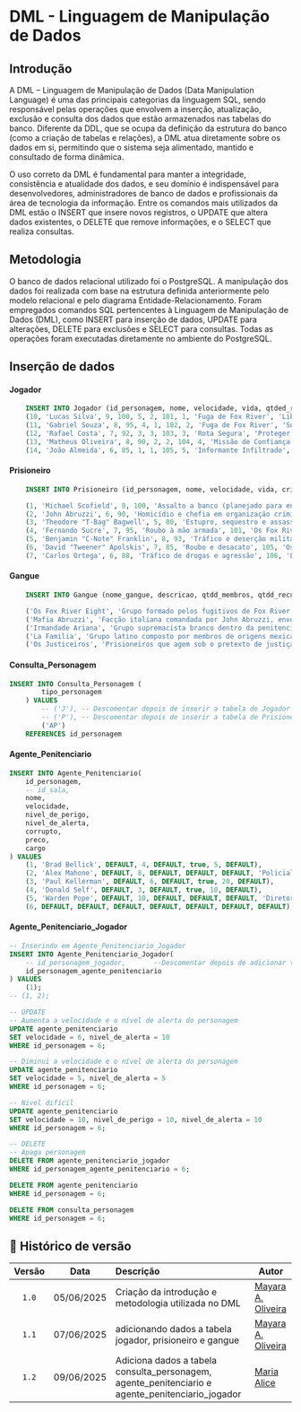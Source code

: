 # DML - Linguagem de Manipulação de Dados

## Introdução

A DML – Linguagem de Manipulação de Dados (Data Manipulation Language) é uma das principais categorias da linguagem SQL, sendo responsável pelas operações que envolvem a inserção, atualização, exclusão e consulta dos dados que estão armazenados nas tabelas do banco. Diferente da DDL, que se ocupa da definição da estrutura do banco (como a criação de tabelas e relações), a DML atua diretamente sobre os dados em si, permitindo que o sistema seja alimentado, mantido e consultado de forma dinâmica.

O uso correto da DML é fundamental para manter a integridade, consistência e atualidade dos dados, e seu domínio é indispensável para desenvolvedores, administradores de banco de dados e profissionais da área de tecnologia da informação. Entre os comandos mais utilizados da DML estão o INSERT que insere novos registros, o UPDATE que altera dados existentes, o DELETE que remove informações, e o SELECT que realiza consultas.

## Metodologia 

O banco de dados relacional utilizado foi o PostgreSQL. A manipulação dos dados foi realizada com base na estrutura definida anteriormente pelo modelo relacional e pelo diagrama Entidade-Relacionamento. Foram empregados comandos SQL pertencentes à Linguagem de Manipulação de Dados (DML), como INSERT para inserção de dados, UPDATE para alterações, DELETE para exclusões e SELECT para consultas. Todas as operações foram executadas diretamente no ambiente do PostgreSQL.

## Inserção de dados 

#### Jogador

``` sql
    INSERT INTO Jogador (id_personagem, nome, velocidade, vida, qtded_recurso, qtded_captura, id_sala, id_inventario, nome_missao, titulo_objetivo, nome_gangue) VALUES
    (10, 'Lucas Silva', 9, 100, 5, 2, 101, 1, 'Fuga de Fox River', 'Libertar Lincoln', 'Os Fox River Eight'),
    (11, 'Gabriel Souza', 8, 95, 4, 1, 102, 2, 'Fuga de Fox River', 'Sobreviver até a fuga', 'Os Fox River Eight'),
    (12, 'Rafael Costa', 7, 92, 3, 3, 103, 3, 'Rota Segura', 'Proteger a família', 'Os Justiceiros'),
    (13, 'Matheus Oliveira', 8, 90, 2, 2, 104, 4, 'Missão de Confiança', 'Provar lealdade', 'Mafia Abruzzi'),
    (14, 'João Almeida', 6, 85, 1, 1, 105, 5, 'Informante Infiltrado', 'Descobrir plano rival', 'La Familia');
```

#### Prisioneiro

``` sql
    INSERT INTO Prisioneiro (id_personagem, nome, velocidade, vida, crime, id_sala, nome_gangue) VALUES

    (1, 'Michael Scofield', 8, 100, 'Assalto a banco (planejado para entrar na prisão)', 101, 'Os Fox River Eight'),
    (2, 'John Abruzzi', 6, 90, 'Homicídio e chefia em organização criminosa', 102, 'Mafia Abruzzi'),
    (3, 'Theodore "T-Bag" Bagwell', 5, 80, 'Estupro, sequestro e assassinato', 103, 'Irmandade Ariana'),
    (4, 'Fernando Sucre', 7, 95, 'Roubo à mão armada', 101, 'Os Fox River Eight'),
    (5, 'Benjamin "C-Note" Franklin', 8, 93, 'Tráfico e deserção militar', 104, 'Os Justiceiros'),
    (6, 'David "Tweener" Apolskis', 7, 85, 'Roubo e desacato', 105, 'Os Fox River Eight'),
    (7, 'Carlos Ortega', 6, 88, 'Tráfico de drogas e agressão', 106, 'La Familia'); 
```

#### Gangue

``` sql
    INSERT INTO Gangue (nome_gangue, descricao, qtdd_membros, qtdd_recurso_gangue) VALUES

    ('Os Fox River Eight', 'Grupo formado pelos fugitivos de Fox River. Unidos pela fuga, cada membro tem uma habilidade estratégica.', 8, 60),
    ('Mafia Abruzzi', 'Facção italiana comandada por John Abruzzi, envolvida com crimes organizados e tráfico de influência dentro da prisão.', 10, 45),
    ('Irmandade Ariana', 'Grupo supremacista branco dentro da penitenciária, violento e radical. Liderado por T-Bag.', 12, 40),
    ('La Familia', 'Grupo latino composto por membros de origens mexicanas e porto-riquenhas. Atua com lealdade interna e controle de rotas internas.', 14, 37),
    ('Os Justiceiros', 'Prisioneiros que agem sob o pretexto de justiça interna, combatendo delatores e traidores. Inspirados em atitudes de C-Note.', 7, 28);
```


#### Consulta_Personagem

``` SQL 
INSERT INTO Consulta_Personagem (
        tipo_personagem
    ) VALUES
        -- ('J'), -- Descomentar depois de inserir a tabela de Jogador
        -- ('P'), -- Descomentar depois de inserir a tabela de Prisioneiros
        ('AP')
    REFERENCES id_personagem 
```

#### Agente_Penitenciario

``` SQL 
INSERT INTO Agente_Penitenciario(
    id_personagem, 
    -- id_sala, 
    nome, 
    velocidade, 
    nivel_de_perigo, 
    nivel_de_alerta, 
    corrupto, 
    preco, 
    cargo
) VALUES
    (1, 'Brad Bellick', DEFAULT, 4, DEFAULT, true, 5, DEFAULT),
    (2, 'Alex Mahone', DEFAULT, 8, DEFAULT, DEFAULT, DEFAULT, 'Policial Chefe'),
    (3, 'Paul Kellerman', DEFAULT, 6, DEFAULT, true, 20, DEFAULT),
    (4, 'Donald Self', DEFAULT, 3, DEFAULT, true, 10, DEFAULT),
    (5, 'Warden Pope', DEFAULT, 10, DEFAULT, DEFAULT, DEFAULT, 'Diretor'),
    (6, DEFAULT, DEFAULT, DEFAULT, DEFAULT, DEFAULT, DEFAULT, DEFAULT);
```

#### Agente_Penitenciario_Jogador

``` SQL 
-- Inserindo em Agente_Penitenciario_Jogador
INSERT INTO Agente_Penitenciario_Jogador(
    -- id_personagem_jogador,		--Descomentar depois de adicionar tabela de Jogador 
    id_personagem_agente_penitenciario 
) VALUES
	(1);
-- (1, 2);

-- UPDATE
-- Aumenta a velocidade e o nível de alerta do personagem
UPDATE agente_penitenciario
SET velocidade = 6, nivel_de_alerta = 10
WHERE id_personagem = 6;

-- Diminui a velocidade e o nível de alerta do personagem
UPDATE agente_penitenciario
SET velocidade = 5, nivel_de_alerta = 5
WHERE id_personagem = 6;

-- Nivel difícil
UPDATE agente_penitenciario
SET velocidade = 10, nivel_de_perigo = 10, nivel_de_alerta = 10
WHERE id_personagem = 6;

-- DELETE
-- Apaga personagem
DELETE FROM agente_penitenciario_jogador 
WHERE id_personagem_agente_penitenciario = 6;

DELETE FROM agente_penitenciario 
WHERE id_personagem = 6;

DELETE FROM consulta_personagem 
WHERE id_personagem = 6;
```


## 📑 Histórico de versão

| Versão| Data      | Descrição | Autor |
| :-:   | :-:       | :--       | --    |
| `1.0`   | 05/06/2025 |Criação da introdução e metodologia utilizada no DML | [Mayara A. Oliveira](https://github.com/Mayara-tech)  |
| `1.1`   | 07/06/2025 |adicionando dados a tabela jogador, prisioneiro e gangue | [Mayara A. Oliveira](https://github.com/Mayara-tech)  |
| `1.2`   | 09/06/2025 | Adiciona dados a tabela consulta_personagem, agente_penitenciario e agente_penitenciario_jogador | [Maria Alice](https://github.com/Maliz30)  |
